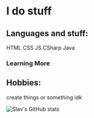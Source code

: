 # I do stuff

## Languages and stuff:
  HTML
  CSS
  JS
  CSharp
  Java
### Learning More

## Hobbies:
  create things or something idk
  
  
  
  
  
![Slav's GitHub stats](https://github-readme-stats.vercel.app/api?username=SlavicMan&show_icons=true&theme=tokyonight)
